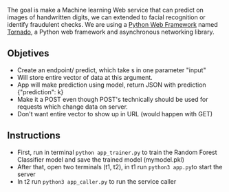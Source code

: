 
The goal is make a Machine learning Web service that can predict on images of handwritten digits, we can extended to facial recognition or identify fraudulent checks.
We are using a [Python Web Framework](https://hackernoon.com/top-10-python-web-frameworks-to-learn-in-2018-b2ebab969d1a) named [Tornado](https://www.tornadoweb.org/en/stable/), a Python web framework and asynchronous networking library.

## Objetives

- Create an endpoint/ predict, which take s in one parameter "input"
- Will store entire vector of data at this argument.
- App will make prediction using model, return JSON with prediction {"prediction": k}
- Make it a POST even though POST's technically should be used for requests which change data on server.
- Don't want entire vector to show up in URL (would happen with GET)

## Instructions
- First, run in terminal `python app_trainer.py` to train the Random Forest Classifier model and save the trained model (mymodel.pkl)
- After that, open two terminals (t1, t2), in t1 run `python3 app.py`to start the server
- In t2 run `python3 app_caller.py` to run the service caller



